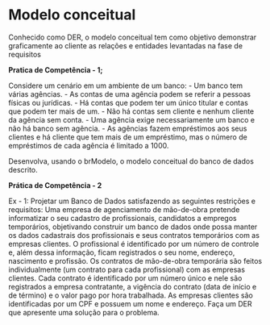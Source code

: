 # Modelo conceitual

Conhecido como DER, o modelo conceitual tem como objetivo demonstrar graficamente ao cliente  as relações  e entidades levantadas na fase de requisitos



**Pratica de Competência  -  1;**

Considere um cenário em um ambiente de um banco:
\- Um banco tem várias agências.
\- As contas de uma agência podem se referir a pessoas físicas ou jurídicas.
\- Há contas que podem ter um único titular e contas que podem ter mais de um.
\- Não há contas sem cliente e nenhum cliente da agência sem conta.
\- Uma agência exige necessariamente um banco e não há banco sem agência.
\- As agências fazem empréstimos aos seus clientes e há cliente que tem mais de um empréstimo, mas o número de empréstimos de cada agência é limitado a 1000.


Desenvolva, usando o brModelo, o modelo conceitual do banco de dados descrito.



**Prática de Competência  - 2**

Ex - 1:  Projetar um Banco de Dados satisfazendo as seguintes restrições e requisitos:
Uma empresa de agenciamento de mão-de-obra pretende informatizar o seu cadastro de profissionais, candidatos a empregos temporários, objetivando construir um banco de dados onde possa manter os dados cadastrais dos profissionais e seus contratos temporários com as empresas clientes. O profissional é identificado por um número de controle e, além dessa informação, ficam registrados o seu nome, endereço, nascimento e profissão. Os contratos de mão-de-obra temporária são feitos individualmente (um contrato para cada profissional) com as empresas clientes. Cada contrato é identificado por um número único e nele são registrados a empresa contratante, a vigência do contrato (data de início e de término) e o valor pago por hora trabalhada. As empresas clientes são identificadas por um CPF e possuem um nome e endereço. Faça um DER que apresente uma solução para o problema.